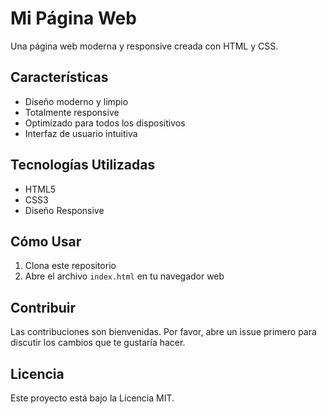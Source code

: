 # Mi Página Web

Una página web moderna y responsive creada con HTML y CSS.

## Características

- Diseño moderno y limpio
- Totalmente responsive
- Optimizado para todos los dispositivos
- Interfaz de usuario intuitiva

## Tecnologías Utilizadas

- HTML5
- CSS3
- Diseño Responsive

## Cómo Usar

1. Clona este repositorio
2. Abre el archivo `index.html` en tu navegador web

## Contribuir

Las contribuciones son bienvenidas. Por favor, abre un issue primero para discutir los cambios que te gustaría hacer.

## Licencia

Este proyecto está bajo la Licencia MIT. 